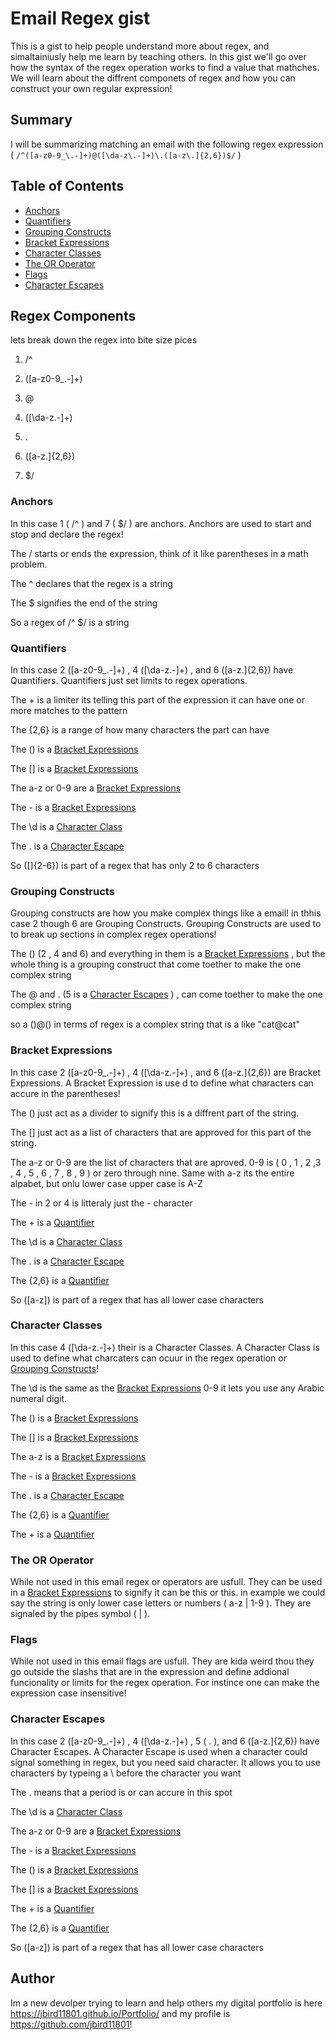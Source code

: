 # Email Regex gist

This is a gist to help people understand more about regex, and simaltainiusly help me learn by teaching others. In this gist we'll go over how the syntax of the regex operation works to find a value that mathches. We will learn about the diffrent componets of regex and how you can construct your own regular expression!

## Summary

I will be summarizing matching an email with the following regex expression ( `/^([a-z0-9_\.-]+)@([\da-z\.-]+)\.([a-z\.]{2,6})$/` ) 

## Table of Contents

- [Anchors](#anchors)
- [Quantifiers](#quantifiers)
- [Grouping Constructs](#grouping-constructs)
- [Bracket Expressions](#bracket-expressions)
- [Character Classes](#character-classes)
- [The OR Operator](#the-or-operator)
- [Flags](#flags)
- [Character Escapes](#character-escapes)

## Regex Components

lets break down the regex into bite size pices

1) /^

2) ([a-z0-9_\.-]+)

3) @

4) ([\da-z\.-]+)

5) \.

6) ([a-z\.]{2,6})

7) $/

### Anchors

In this case 1 ( /^ ) and 7 ( $/ ) are anchors. Anchors are used to start and stop and declare the regex!

The / starts or ends the expression, think of it like parentheses in a math problem.

The ^ declares that the regex is a string

The $ signifies the end of the string 

So a regex of /^ $/ is a string 

### Quantifiers

In this case 2 ([a-z0-9_\.-]+) , 4 ([\da-z\.-]+) , and  6 ([a-z\.]{2,6}) have Quantifiers. Quantifiers just set  limits to regex operations.

The + is a limiter its telling this part of the expression it can have one or more matches to the pattern 

The {2,6} is a range of how many characters the part can have 

The () is a [Bracket Expressions](#bracket-expressions)

The [] is a [Bracket Expressions](#bracket-expressions)

The a-z or 0-9 are a [Bracket Expressions](#bracket-expressions)

The - is a [Bracket Expressions](#bracket-expressions)

The \d is a [Character Class](#character-classes)

The \. is a [Character Escape](#character-escapes)

So ([]{2-6}) is part of a regex that has only 2 to 6 characters

### Grouping Constructs

Grouping constructs are how you make complex things like a email! in thhis case 2 though 6 are Grouping Constructs. Grouping Constructs are used to to break up sections in complex regex operations!

The () (2 , 4 and 6) and everything in them is a [Bracket Expressions](#bracket-expressions) , but the whole thing is a grouping construct that come toether to make the one complex string

The @ and \. (5 is a [Character Escapes](#character-escapes) ) , can come toether to make the one complex string

so a ()@() in terms of regex is a complex string that is a like "cat@cat"

### Bracket Expressions

In this case 2 ([a-z0-9_\.-]+) , 4 ([\da-z\.-]+) , and  6 ([a-z\.]{2,6}) are Bracket Expressions. A Bracket Expression is use d to define what characters can accure in the parentheses! 

The () just act as a divider to signify this is a diffrent part of the string.

The [] just act as a list of characters that are approved for this part of the string.

The a-z or 0-9 are the list of characters that are aproved. 0-9 is ( 0 , 1 , 2 ,3 , 4 , 5 , 6 , 7 , 8 , 9 ) or zero through nine. Same with a-z its the entire alpabet, but onlu lower case upper case is A-Z

The - in 2 or 4 is litteraly just the - character 

The + is a [Quantifier](#quantifiers)

The \d is a [Character Class](#character-classes)

The \. is a [Character Escape](#character-escapes)

The {2,6} is a [Quantifier](#quantifiers)

So ([a-z]) is part of a regex that has all lower case characters 

### Character Classes

In this case 4 ([\da-z\.-]+) their is a Character Classes. A Character Class is used to define what charcaters can ocuur in the regex operation or [Grouping Constructs](#grouping-constructs)!

The \d is the same as the [Bracket Expressions](#bracket-expressions) 0-9 it lets you use any Arabic numeral digit.

The () is a [Bracket Expressions](#bracket-expressions)

The [] is a [Bracket Expressions](#bracket-expressions)

The a-z is a [Bracket Expressions](#bracket-expressions)

The - is a [Bracket Expressions](#bracket-expressions)

The \. is a [Character Escape](#character-escapes)

The {2,6} is a [Quantifier](#quantifiers)

The + is a [Quantifier](#quantifiers)

### The OR Operator

While not used in this email regex or operators are usfull. They can be used in a [Bracket Expressions](#bracket-expressions) to signify it can be this or this. in example we could say the string is only lower case letters or numbers ( a-z | 1-9 ). They are signaled by the pipes symbol ( | ).

### Flags

While not used in this email flags are usfull. They are kida weird thou they go outside the slashs that are in the expression and define addional funcionality or limits for the regex operation. For instince one can make the expression case insensitive!

### Character Escapes

In this case 2 ([a-z0-9_\.-]+) , 4 ([\da-z\.-]+) , 5 ( \. ), and  6 ([a-z\.]{2,6}) have Character Escapes. A Character Escape is used when a character could signal something in regex, but you need said character. It allows you to use characters by typeing a \ before the character you want

The \. means that a period is or can accure in this spot

The \d is a [Character Class](#character-classes)

The a-z or 0-9 are a [Bracket Expressions](#bracket-expressions)

The - is a [Bracket Expressions](#bracket-expressions)

The () is a [Bracket Expressions](#bracket-expressions)

The [] is a [Bracket Expressions](#bracket-expressions)

The + is a [Quantifier](#quantifiers)

The {2,6} is a [Quantifier](#quantifiers)

So ([a-z]) is part of a regex that has all lower case characters 

## Author

Im a new devolper trying to learn and help others my digital portfolio is here https://jbird11801.github.io/Portfolio/ and my profile is https://github.com/jbird11801!
